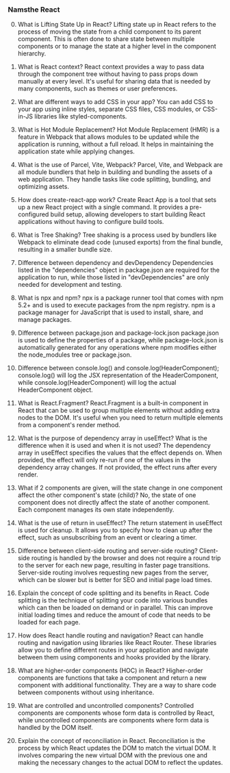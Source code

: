 ### Namsthe React 
0. What is Lifting State Up in React?
Lifting state up in React refers to the process of moving the state from a child component to its parent component. This is often done to share state between multiple components or to manage the state at a higher level in the component hierarchy.

1. What is React context?
React context provides a way to pass data through the component tree without having to pass props down manually at every level. It's useful for sharing data that is needed by many components, such as themes or user preferences.

2. What are different ways to add CSS in your app?
You can add CSS to your app using inline styles, separate CSS files, CSS modules, or CSS-in-JS libraries like styled-components.
3. What is Hot Module Replacement?
Hot Module Replacement (HMR) is a feature in Webpack that allows modules to be updated while the application is running, without a full reload. It helps in maintaining the application state while applying changes.
4. What is the use of Parcel, Vite, Webpack?
Parcel, Vite, and Webpack are all module bundlers that help in building and bundling the assets of a web application. They handle tasks like code splitting, bundling, and optimizing assets.
5. How does create-react-app work?
Create React App is a tool that sets up a new React project with a single command. It provides a pre-configured build setup, allowing developers to start building React applications without having to configure build tools.
6. What is Tree Shaking?
Tree shaking is a process used by bundlers like Webpack to eliminate dead code (unused exports) from the final bundle, resulting in a smaller bundle size.
7. Difference between dependency and devDependency
Dependencies listed in the "dependencies" object in package.json are required for the application to run, while those listed in "devDependencies" are only needed for development and testing.
8. What is npx and npm?
npx is a package runner tool that comes with npm 5.2+ and is used to execute packages from the npm registry. npm is a package manager for JavaScript that is used to install, share, and manage packages.
9. Difference between package.json and package-lock.json
package.json is used to define the properties of a package, while package-lock.json is automatically generated for any operations where npm modifies either the node_modules tree or package.json.
10. Difference between console.log(<HeaderComponent/>) and console.log(HeaderComponent);
console.log(<HeaderComponent/>) will log the JSX representation of the HeaderComponent, while console.log(HeaderComponent) will log the actual HeaderComponent object.
11. What is React.Fragment?
React.Fragment is a built-in component in React that can be used to group multiple elements without adding extra nodes to the DOM. It's useful when you need to return multiple elements from a component's render method.
12. What is the purpose of dependency array in useEffect? What is the difference when it is used and when it is not used?
The dependency array in useEffect specifies the values that the effect depends on. When provided, the effect will only re-run if one of the values in the dependency array changes. If not provided, the effect runs after every render.
13. What if 2 components are given, will the state change in one component affect the other component's state (child)?
No, the state of one component does not directly affect the state of another component. Each component manages its own state independently.
14. What is the use of return in useEffect?
The return statement in useEffect is used for cleanup. It allows you to specify how to clean up after the effect, such as unsubscribing from an event or clearing a timer.
15. Difference between client-side routing and server-side routing?
Client-side routing is handled by the browser and does not require a round trip to the server for each new page, resulting in faster page transitions. Server-side routing involves requesting new pages from the server, which can be slower but is better for SEO and initial page load times.
16. Explain the concept of code splitting and its benefits in React.
Code splitting is the technique of splitting your code into various bundles which can then be loaded on demand or in parallel. This can improve initial loading times and reduce the amount of code that needs to be loaded for each page.
17. How does React handle routing and navigation?
React can handle routing and navigation using libraries like React Router. These libraries allow you to define different routes in your application and navigate between them using components and hooks provided by the library.
18. What are higher-order components (HOC) in React?
Higher-order components are functions that take a component and return a new component with additional functionality. They are a way to share code between components without using inheritance.
19. What are controlled and uncontrolled components?
Controlled components are components whose form data is controlled by React, while uncontrolled components are components where form data is handled by the DOM itself.
20. Explain the concept of reconciliation in React.
Reconciliation is the process by which React updates the DOM to match the virtual DOM. It involves comparing the new virtual DOM with the previous one and making the necessary changes to the actual DOM to reflect the updates.

